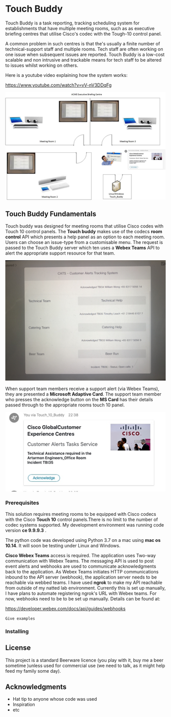# Touch Buddy

Touch Buddy is  a task reporting, tracking scheduling system for establishments that have multiple meeting rooms, such as as executive briefing centres that utilise Cisco's codec with the Tough-10 control panel. 

A common problem in such centres is that the's usually a finite number of technical-support staff and multiple rooms. Tech staff are often working on one issue when subsequent issues are reported. Touch Buddy is a low-cost scalable and non intrusive and trackable means for tech staff to be altered to issues whilst working on others. 

Here is a youtube video explaining how the system works:

https://www.youtube.com/watch?v=vV-nV3DDqFg

![Graphical Overview](https://github.com/austimbo/Touch_Demo/blob/master/images/Touch_Buddy_overview.jpg?raw=true)

## Touch Buddy Fundamentals

Touch buddy was designed for meeting rooms that utilise Cisco codes with Touch 10 control panels. The **Touch buddy** makes use of the codecs **room control** API which presents a help panel as an option to each meeting room. Users can choose an issue-type from a customisable menu. The request is passed to the Touch Buddy server which ten uses a **Webex Teams**  API to alert the appropriate support resource for that team. 

![Panel](https://github.com/austimbo/Touch_Demo/blob/master/images/Touch_buddy_panel-1.jpg?raw=true)

When support team members receive a support alert (via Webex Teams), they are presented a **Microsoft Adaptive Card**. The support team member who presses the acknowledge button on the **MS Card** has their details passed through to the appropriate rooms touch 10 panel. 

![MS-Adaptive Cards](https://github.com/austimbo/Touch_Demo/blob/master/images/MS-adaptive_card_1.jpg?raw=true)

### Prerequisites
This solution requires meeting rooms to be equipped with Cisco codecs with the Cisco **Touch 10** control panels.There is no limit to the number of codec systems supported.  My development environment was running code version **ce 9.9.9.3** .
 
The python code was developed using Python 3.7 on a mac using **mac os 10.14**.  It will soon be testing under Linux and Windows. 

**Cisco Webex Teams** access is required. The application uses  Two-way communication with Webex Teams. The messaging API is used to post event alerts and webhooks are used to communicate acknowledgments back to the application. As Webex Teams initiates HTTP communications inbound to the API server (webhook), the application server needs to be reachable via webbed teams. I have used **ngrok** to make my API reachable from outside of my natted lab environment. Currently  this is set up manually, I have plans to automate registering ngrok's URL with Webex teams. For now, webhooks need to be to be set up manually. Details can be found at: 

https://developer.webex.com/docs/api/guides/webhooks


```
Give examples
```

### Installing



## License

This project is a standard Beerware licence (you play with it, buy me a beer sometime )unless used for commercial use (we need to talk, as it might help feed my family some day). 

## Acknowledgments

* Hat tip to anyone whose code was used
* Inspiration
* etc

